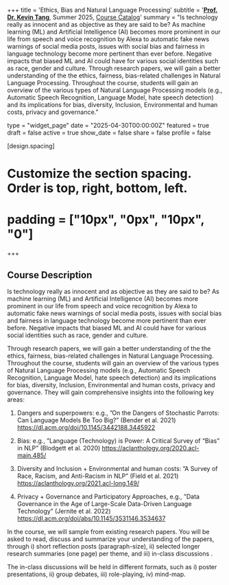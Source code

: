 +++
title = 'Ethics, Bias and Natural Language Processing'
subtitle = '[**Prof. Dr. Kevin Tang**](https://slam.phil.hhu.de/authors/kevin/), Summer 2025, [Course Catalog](https://lsf.hhu.de/qisserver/servlet/de.his.servlet.RequestDispatcherServlet?state=verpublish&status=init&vmfile=no&moduleCall=webInfo&publishConfFile=webInfo&publishSubDir=veranstaltung&veranstaltung.veranstid=264126)'
summary = "Is technology really as innocent and as objective as they are said to be? As machine learning (ML) and Artificial Intelligence (AI) becomes more prominent in our life from speech and voice recognition by Alexa to automatic fake news warnings of social media posts, issues with social bias and fairness in language technology become more pertinent than ever before. Negative impacts that biased ML and AI could have for various social identities such as race, gender and culture. Through research papers, we will gain a better understanding of the the ethics, fairness, bias-related challenges in Natural Language Processing. Throughout the course, students will gain an overview of the various types of Natural Language Processing models (e.g., Automatic Speech Recognition, Language Model, hate speech detection) and its implications for bias, diversity, Inclusion, Environmental and human costs, privacy and governance."

type = "widget_page"
date = "2025-04-30T00:00:00Z"
featured = true
draft = false
active = true
show_date = false
share = false
profile = false

[design.spacing]
  # Customize the section spacing. Order is top, right, bottom, left.
  # padding = ["10px", "0px", "10px", "0"]

+++

## Course Description

Is technology really as innocent and as objective as they are said to be? As machine learning (ML) and Artificial Intelligence (AI) becomes more prominent in our life from speech and voice recognition by Alexa to automatic fake news warnings of social media posts, issues with social bias and fairness in language technology become more pertinent than ever before. Negative impacts that biased ML and AI could have for various social identities such as race, gender and culture.

Through research papers, we will gain a better understanding of the the ethics, fairness, bias-related challenges in Natural Language Processing. Throughout the course, students will gain an overview of the various types of Natural Language Processing models (e.g., Automatic Speech Recognition, Language Model, hate speech detection) and its implications for bias, diversity, Inclusion, Environmental and human costs, privacy and governance. They will gain comprehensive insights into the following key areas:
     
1. Dangers and superpowers: e.g., ”On the Dangers of Stochastic Parrots: Can Language Models
Be Too Big?” (Bender et al. 2021) https://dl.acm.org/doi/10.1145/3442188.3445922

2. Bias: e.g., ”Language (Technology) is Power: A Critical Survey of “Bias” in NLP” (Blodgett et al. 2020) https://aclanthology.org/2020.acl-main.485/

3. Diversity and Inclusion + Environmental and human costs: ”A Survey of Race, Racism, and Anti-Racism in NLP” (Field et al. 2021) https://aclanthology.org/2021.acl-long.149/

4. Privacy + Governance and Participatory Approaches, e.g., ”Data Governance in the Age of Large-Scale Data-Driven Language Technology” (Jernite et al. 2022) https://dl.acm.org/doi/abs/10.1145/3531146.3534637

In the course, we will sample from existing research papers. You will be asked to read, discuss and summarize your understanding of the papers, through
i) short reflection posts (paragraph-size), ii) selected longer research summaries (one page) per theme, and iii) in-class discussions .

The in-class discussions will be held in different formats, such as i) poster presentations, ii) group debates, iii) role-playing, iv) mind-map.